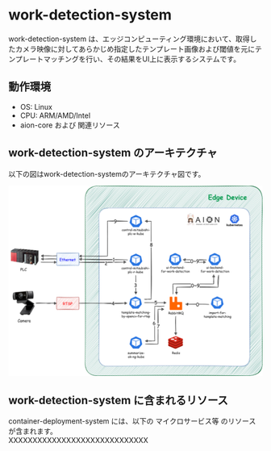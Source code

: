 # work-detection-system　　
work-detection-system は、エッジコンピューティング環境において、取得したカメラ映像に対してあらかじめ指定したテンプレート画像および閾値を元にテンプレートマッチングを行い、その結果をUI上に表示するシステムです。  

## 動作環境

* OS: Linux  
* CPU: ARM/AMD/Intel  
* aion-core および 関連リソース  

## work-detection-system のアーキテクチャ   
以下の図はwork-detection-systemのアーキテクチャ図です。  

![work-detection-system](documents/work_detection_system_drowio.png)




## work-detection-system に含まれるリソース

container-deployment-system には、以下の マイクロサービス等 のリソースが含まれます。  
XXXXXXXXXXXXXXXXXXXXXXXXXXXXX



